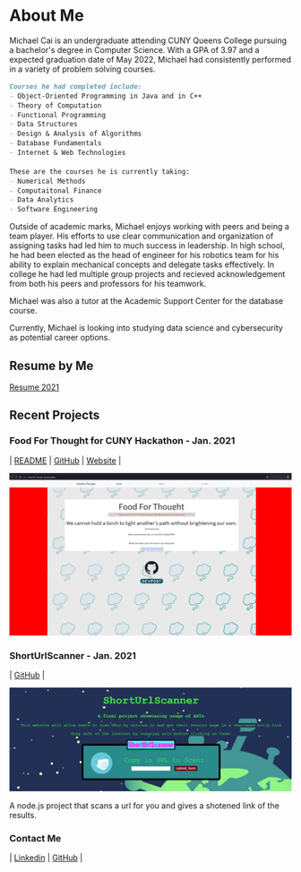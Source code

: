 # About Me

Michael Cai is an undergraduate attending CUNY Queens College pursuing a bachelor's degree in Computer Science. 
With a GPA of 3.97 and a expected graduation date of May 2022, Michael had consistently performed in a variety of problem solving courses.

```markdown
Courses he had completed include: 
- Object-Oriented Programming in Java and in C++
- Theory of Computation
- Functional Programming
- Data Structures 
- Design & Analysis of Algorithms 
- Database Fundamentals
- Internet & Web Technologies  

These are the courses he is currently taking:
- Numerical Methods
- Computaitonal Finance
- Data Analytics
- Software Engineering
```

Outside of academic marks, Michael enjoys working with peers and being a team player. His efforts to use clear communication and organization of assigning tasks had led him to much success in leadership. In high school, he had been elected as the head of engineer for his robotics team for his ability to explain mechanical concepts and delegate tasks effectively. In college he had led multiple group projects and recieved acknowledgement from both his peers and professors for his teamwork. 

Michael was also a tutor at the Academic Support Center for the database course.

Currently, Michael is looking into studying data science and cybersecurity as potential career options.

## Resume by Me 

[Resume 2021](resume/Cai_Resume_2021.pdf)

## Recent Projects  

### Food For Thought for CUNY Hackathon - Jan. 2021  

| [README](https://github.com/Slaeh/FoodForThought#readme)  | [GitHub](https://github.com/Slaeh/FoodForThought)  | [Website](https://food-for-thought-psi.vercel.app/) |  
 
![foodforthought](images/foodforthought.png)  


### ShortUrlScanner - Jan. 2021 

| [GitHub](https://github.com/michael0419/ShortUrlScanner) |  

![ShortUrlScanner](images/shorturlscanner.png) 
 
A node.js project that scans a url for you and gives a shotened link of the results.  



### Contact Me  

| [Linkedin](https://www.linkedin.com/in/michael-cai-a6515921b/)  | [GitHub](https://github.com/michael0419) |  

